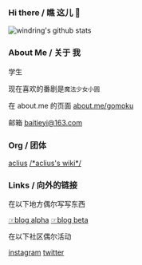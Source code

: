 ### Hi there / 瞧 这儿 👋

![windring's github stats](https://github-readme-stats.vercel.app/api?username=windring&show_icons=true)

### About Me / 关于 我

学生

现在喜欢的番剧是```魔法少女小圆```

在 about.me 的页面 [about.me/gomoku](https://about.me/gomoku)

邮箱 baitieyi@163.com

### Org / 团体

[aclius](https://github.com/acliusBackHome/) [/\*aclius's wiki\*/](https://org.assorted.ink/)

### Links / 向外的链接

在以下地方偶尔写写东西

[☞blog alpha](http://blog.assorted.ink)
[☞blog beta](http://windring.github.io/Koishumi/#!/home)
<!--
[shimeru](https://baitieyi.coding.me/assorted/tree/)
[blogspot](https://windring217.blogspot.com/)
[jianshu](http://www.jianshu.com/u/f4c07e04cc40)
[lofter](http://gomoku.lofter.com/)
-->

在以下社区偶尔活动

[instagram](https://www.instagram.com/baitieyi/) [twitter](https://twitter.com/tieyi2)
<!--
[facebook](https://www.facebook.com/tieyi.white)
~~[google+](https://plus.google.com/u/0/108265196773712975362)~~
[mastodon](https://m.cmx.im/@baitieyi)
-->
